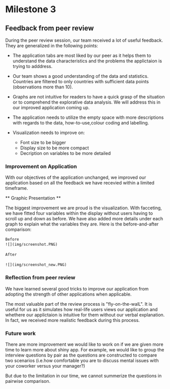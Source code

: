 # Milestone 3


## Feedback from peer review

During the peer review session, our team received a lot of useful feedback. They are generalized in the following points:

-  The application tabs are most liked by our peer as it helps them to understand the data characteristics and the problems the applictaion is trying to adddress.

- Our team shows a good understanding of the data and statistics. Countries are filtered to only countries with sufficient data points (observations more than 10).

- Graphs are not intuitive for readers to have a quick grasp of the situation or to comprehend the explorative data analysis. We will address this in our improved application coming up.

- The application needs to utilize the empty space with more descriptions with regards to the data, how-to-use,colour coding and labelling.

- Visualization needs to improve on:
    - Font size to be bigger
    - Display size to be more compact
    - Decription on variables to be more detailed


### Improvement on Application

With our objectives of the application unchanged, we improved our application based on all the feedback we have recevied within a limited timeframe.

** Graphic Presentation **

The biggest improvement we are proud is the visualization. With facceting, we have fitted four variables within the display without users having to scroll up and down as before. We have also added more details under each graph to explain what the variables they are. Here is the before-and-after comparison:

    Before
    ![](img/screenshot.PNG)

    After
    
    ![](img/screenshot_new.PNG)

### Reflection from peer review


We have learned several good tricks to improve our application from adopting the strength of other applications when applicable. 

The most valuable part of the review process is "fly-on-the-walL". It is useful for us as it simulates how real-life users views our application and whethere our applictaion is intuitive for them without our verbal explanation. In fact, we received more realistic feedback during this process.


### Future work

There are more improvement we would like to work on if we are given more time to learn more about shiny app. For example, we would like to group the interview questions by pair as the questions are constructed to compare two scenarios (i.e.how comfortable you are to discuss mental issues with your coworker versus your manager?)

But due to the limitation in our time, we cannot summerize the questions in pairwise comparison.